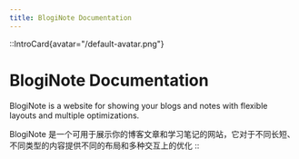 ```yaml
---
title: BlogiNote Documentation
---
```


::IntroCard{avatar="/default-avatar.png"}
# BlogiNote Documentation

BlogiNote is a website for showing your blogs and notes with flexible layouts and multiple optimizations.

BlogiNote 是一个可用于展示你的博客文章和学习笔记的网站，它对于不同长短、不同类型的内容提供不同的布局和多种交互上的优化
::